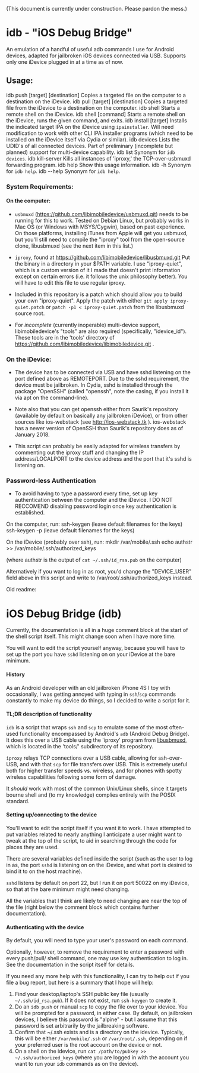 (This document is currently under construction. Please pardon the mess.)

# idb - "iOS Debug Bridge"
An emulation of a handful of useful adb commands I use for Android devices,
adapted for jailbroken iOS devices connected via USB.
Supports only one iDevice plugged in at a time as of now.

## Usage:
idb push [target] [destination]
    Copies a targeted file on the computer to a destination on the iDevice.
idb pull [target] [destination]
    Copies a targeted file from the iDevice to a destination on the computer.
idb shell
    Starts a remote shell on the iDevice.
idb shell [command]
    Starts a remote shell on the iDevice, runs the given command, and exits.
idb install [target]
    Installs the indicated target IPA on the iDevice using `ipainstaller`.
    Will need modification to work with other CLI IPA installer programs
    (which need to be installed on the iDevice itself via Cydia or similar).
idb devices
    Lists the UDID's of all connected devices. Part of preliminary
    (incomplete but planned) support for multi-device capability.
idb list
    Synonym for `idb devices`.
idb kill-server
    Kills all instances of 'iproxy,' the TCP-over-usbmuxd forwarding program.
idb help
    Show this usage information.
idb -h
    Synonym for `idb help`.
idb --help
    Synonym for `idb help`.

### System Requirements:
#### On the computer:
  * `usbmuxd` (https://github.com/libimobiledevice/usbmuxd.git) needs to be
running for this to work. Tested on Debian Linux, but probably works in
Mac OS (or Windows with MSYS/Cygwin), based on past experience. On those
platforms, installing iTunes from Apple will get you usbmuxd, but you'll
still need to compile the "iproxy" tool from the open-source clone, libusbmuxd
(see the next item in this list.)

  * `iproxy`, found at https://github.com/libimobiledevice/libusbmuxd.git
Put the binary in a directory in your $PATH variable. I use "iproxy-quiet",
which is a custom version of it I made that doesn't print information except
on certain errors (i.e. it follows the unix philosophy better). You will have
to edit this file to use regular iproxy.

  * Included in this repository is a patch which should allow you to build
your own "iproxy-quiet". Apply the patch with either
`git apply iproxy-quiet.patch` or `patch -p1 < iproxy-quiet.patch` from the
libusbmuxd source root.

  * For *incomplete* (currently inoperable) multi-device support,
libimobiledevice's "tools" are also required (specifically, "idevice_id").
These tools are in the 'tools' directory of
https://github.com/libimobiledevice/libimobiledevice.git .

### On the iDevice:
  * The device has to be connected via USB and have sshd listening on the port
defined above as REMOTEPORT. Due to the sshd requirement, the device must be
jailbroken. In Cydia, sshd is installed through the package "OpenSSH" (called
"openssh", note the casing, if you install it via apt on the command-line).

  * Note also that you can get openssh either from Saurik's repository
(available by default on basically any jailbroken iDevice), or from other
sources like ios-webstack (see http://ios-webstack.tk ). ios-webstack has
a newer version of OpenSSH than Saurik's repository does as of January 2018.

  * This script can probably be easily adapted for wireless transfers by
commenting out the iproxy stuff and changing the IP address/LOCALPORT to
the device address and the port that it's sshd is listening on.

### Password-less Authentication
  * To avoid having to type a password every time, set up key authentication
between the computer and the iDevice. I DO NOT RECCOMEND disabling password
login once key authentication is established.

On the computer, run:
    ssh-keygen
    (leave default filenames for the keys)
    ssh-keygen -p
    (leave default filenames for the keys)

On the iDevice (probably over ssh), run:
    mkdir /var/mobile/.ssh
    echo authstr >> /var/mobile/.ssh/authorized_keys

(where authstr is the output of `cat ~/.ssh/id_rsa.pub` on the computer)

Alternatively if you want to log in as root, you'd change the "DEVICE_USER" field
above in this script and write to /var/root/.ssh/authorized_keys instead.

Old readme:

# iOS Debug Bridge (idb)

Currently, the documentation is all in a huge comment block at the start of the
shell script itself. This might change soon when I have more time.

You will want to edit the script yourself anyway, because you will have to set up
the port you have `sshd` listening on on your iDevice at the bare minimum.

#### History

As an Android developer with an old jailbroken iPhone 4S I toy with
occasionally, I was getting annoyed with typing in `ssh`/`scp` commands
constantly to make my device do things, so I decided to write a script for
it.

#### TL;DR description of functionality

`idb` is a script that wraps `ssh` and `scp` to emulate some of the most
often-used functionality encompassed by Android's `adb` (Android Debug Bridge).
It does this over a USB cable using the 'iproxy' program from
[libusbmuxd](https://github.com/libimobiledevice/libusbmuxd.git), which is
located in the 'tools/' subdirectory of its repository.

`iproxy` relays TCP connections over a USB cable, allowing for ssh-over-USB,
and with that `scp` for file transfers over USB. This is extremely useful both
for higher transfer speeds vs. wireless, and for phones with spotty wireless
capabilities following some form of damage.

It *should* work with most of the common Unix/Linux shells, since it targets
bourne shell and (to my knowledge) complies entirely with the POSIX standard.

#### Setting up/connecting to the device

You'll want to edit the script itself if you want it to work. I have attempted
to put variables related to nearly anything I anticipate a user might want to
tweak at the top of the script, to aid in searching through the code for places
they are used.

There are several variables defined inside the script (such as the user to
log in as, the port `sshd` is listening on on the iDevice, and what port is
desired to bind it to on the host machine).

`sshd` listens by default on port 22, but I run it on port 50022 on my iDevice,
so that at the bare minimum might need changing.

All the variables that I think are likely to need changing are near the top of
the file (right below the comment block which contains further documentation).

#### Authenticating with the device

By default, you will need to type your user's password on each command.

Optionally, however, to remove the requirement to enter a password with every push/pull/
shell command, one may use key authentication to log in. See the documentation
in the script itself for details.

If you need any more help with this functionality, I can try to help out if you
file a bug report, but here is a summary that I hope will help:

1. Find your desktop/laptop's SSH public key file (usually
`~/.ssh/id_rsa.pub`). If it does not exist, run `ssh-keygen` to create it.
2. Do an `idb push` or manual `scp` to copy the file over to your idevice.
   You will be prompted for a password, in either case. By default, on
   jailbroken devices, I believe this password is "alpine" - but I assume that
   this password is set arbitrarily by the jailbreaking software.
3. Confirm that ~/.ssh exists and is a directory on the idevice. Typically,
   this will be either `/var/mobile/.ssh` or `/var/root/.ssh`, depending on if
   your preferred user is the root account on the device or not.
3. On a shell on the idevice, run `cat /path/to/pubkey >> 
   ~/.ssh/authorized_keys` (where you are logged in with the account you want
   to run your `idb` commands as on the device).
